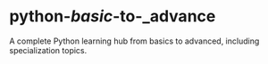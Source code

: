 # python-_basic_-to-_advance
A complete Python learning hub from basics to advanced, including specialization topics.
